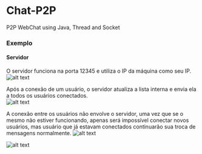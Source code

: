 # Chat-P2P
P2P WebChat using Java, Thread and Socket

### Exemplo

#### Servidor
O servidor funciona na porta 12345 e utiliza o IP da máquina como seu IP. <br>
![alt text](https://github.com/riccihenrique/Sudoku/blob/master/janela3.PNG)

Após a conexão de um usuário, o servidor atualiza a lista interna e envia ela a todos os usuários conectados. <br>
![alt text](https://github.com/riccihenrique/Sudoku/blob/master/janela3.PNG)


A conexão entre os usuários não envolve o servidor, uma vez que se o mesmo não estiver funcionando, apenas será impossível conectar novos usuários, mas usuário que já estavam conectados continuarão sua troca de mensagens normalmente.
![alt text](https://github.com/riccihenrique/Sudoku/blob/master/janela3.PNG)

![alt text](https://github.com/riccihenrique/Sudoku/blob/master/janela3.PNG)

